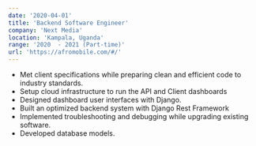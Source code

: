 ```yaml
---
date: '2020-04-01'
title: 'Backend Software Engineer'
company: 'Next Media'
location: 'Kampala, Uganda'
range: '2020  - 2021 (Part-time)'
url: 'https://afromobile.com/#/'
---
```


- Met client specifications while preparing clean and efficient code to industry standards.
- Setup cloud infrastructure to run the API and Client dashboards
- Designed dashboard user interfaces with Django.
- Built an optimized backend system with Django Rest Framework
- Implemented troubleshooting and debugging while upgrading existing software.
- Developed database models.
